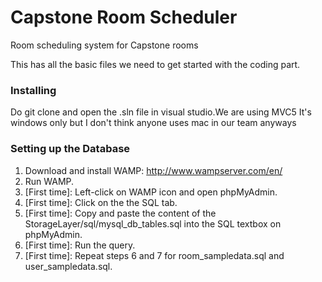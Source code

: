 # Capstone Room Scheduler

Room scheduling system for Capstone rooms

This has all the basic files we need to get started with the coding part.

### Installing
Do git clone and open the .sln file in visual studio.We are using MVC5 It's windows only but I don't think anyone uses mac in our team anyways

### Setting up the Database
1. Download and install WAMP: http://www.wampserver.com/en/
2. Run WAMP.
3. [First time]: Left-click on WAMP icon and open phpMyAdmin.
4. [First time]: Click on the the SQL tab.
5. [First time]: Copy and paste the content of the StorageLayer/sql/mysql_db_tables.sql into the SQL textbox on phpMyAdmin.
6. [First time]: Run the query.
7. [First time]: Repeat steps 6 and 7 for room_sampledata.sql and user_sampledata.sql.


